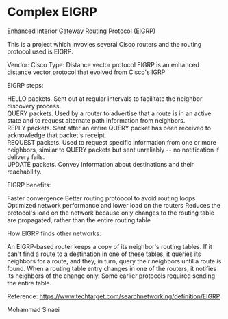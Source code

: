 # Complex EIGRP
 
Enhanced Interior Gateway Routing Protocol (EIGRP)

This is a project which invovles several Cisco routers and the routing protocol used is EIGRP.

Vendor: Cisco Type: Distance vector protocol EIGRP is an enhanced distance vector protocol that evolved from Cisco's IGRP

EIGRP steps:

HELLO packets. Sent out at regular intervals to facilitate the neighbor discovery process. <br />
QUERY packets. Used by a router to advertise that a route is in an active state and to request alternate path information from neighbors. <br />
REPLY packets. Sent after an entire QUERY packet has been received to acknowledge that packet's receipt. <br />
REQUEST packets. Used to request specific information from one or more neighbors, similar to QUERY packets but sent unreliably -- no notification if delivery fails. <br />
UPDATE packets. Convey information about destinations and their reachability.<br />

EIGRP benefits:

Faster convergence Better routing protoocol to avoid routing loops Optimized network performance and lower load on the routers Reduces the protocol's load on the network because only changes to the routing table are propagated, rather than the entire routing table

How EIGRP finds other networks:

An EIGRP-based router keeps a copy of its neighbor's routing tables. If it can't find a route to a destination in one of these tables, it queries its neighbors for a route, and they, in turn, query their neighbors until a route is found. When a routing table entry changes in one of the routers, it notifies its neighbors of the change only. Some earlier protocols required sending the entire table.

Reference: https://www.techtarget.com/searchnetworking/definition/EIGRP

Mohammad Sinaei
